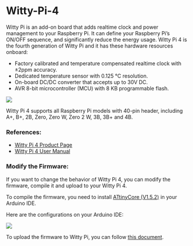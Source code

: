 # Witty-Pi-4

Witty Pi is an add-on board that adds realtime clock and power management to your Raspberry Pi. It can define your Raspberry Pi’s ON/OFF sequence, and significantly reduce the energy usage. Witty Pi 4 is the fourth generation of Witty Pi and it has these hardware resources onboard:

*   Factory calibrated and temperature compensated realtime clock with ±2ppm accuracy.
*   Dedicated temperature sensor with 0.125 °C resolution.
*   On-board DC/DC converter that accepts up to 30V DC.
*   AVR 8-bit microcontroller (MCU) with 8 KB programmable flash.

![](https://user-images.githubusercontent.com/6317566/174240816-01f8ac49-55d1-486a-bfef-b6471371125b.png)

Witty Pi 4 supports all Raspberry Pi models with 40-pin header, including A+, B+, 2B, Zero, Zero W, Zero 2 W, 3B, 3B+ and 4B.

### **References:**

*   [Witty Pi 4 Product Page](https://www.uugear.com/product/witty-pi-4/)
*   [Witty Pi 4 User Manual](https://www.uugear.com/doc/WittyPi4_UserManual.pdf)


### Modify the Firmware:
If you want to change the behavior of Witty Pi 4, you can modify the firmware, compile it and upload to your Witty Pi 4.

To compile the firmware, you need to install [ATtinyCore (V1.5.2)](https://github.com/SpenceKonde/ATTinyCore) in your Arduino IDE.

Here are the configurations on your Arduino IDE:

![](https://github.com/uugear/Witty-Pi-4/raw/main/Firmware/WittyPi4_Arduino_Settings.png)

To upload the firmware to Witty Pi, you can follow [this document](https://www.uugear.com/doc/WittyPi3_UpdateFirmware.pdf).
